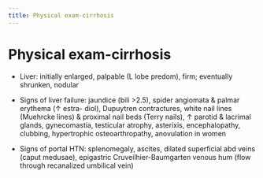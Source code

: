 ```yaml
---
title: Physical exam-cirrhosis
---
```

# Physical exam-cirrhosis

* Liver: initially enlarged, palpable (L lobe predom), firm; eventually shrunken, nodular

* Signs of liver failure: jaundice (bili >2.5), spider angiomata & palmar erythema (↑ estra- diol), Dupuytren contractures, white nail lines (Muehrcke lines) & proximal nail beds (Terry nails), ↑ parotid & lacrimal glands, gynecomastia, testicular atrophy, asterixis, encephalopathy, clubbing, hypertrophic osteoarthropathy, anovulation in women

* Signs of portal HTN: splenomegaly, ascites, dilated superficial abd veins (caput medusae), epigastric Cruveilhier-Baumgarten venous hum (flow through recanalized umbilical vein)
